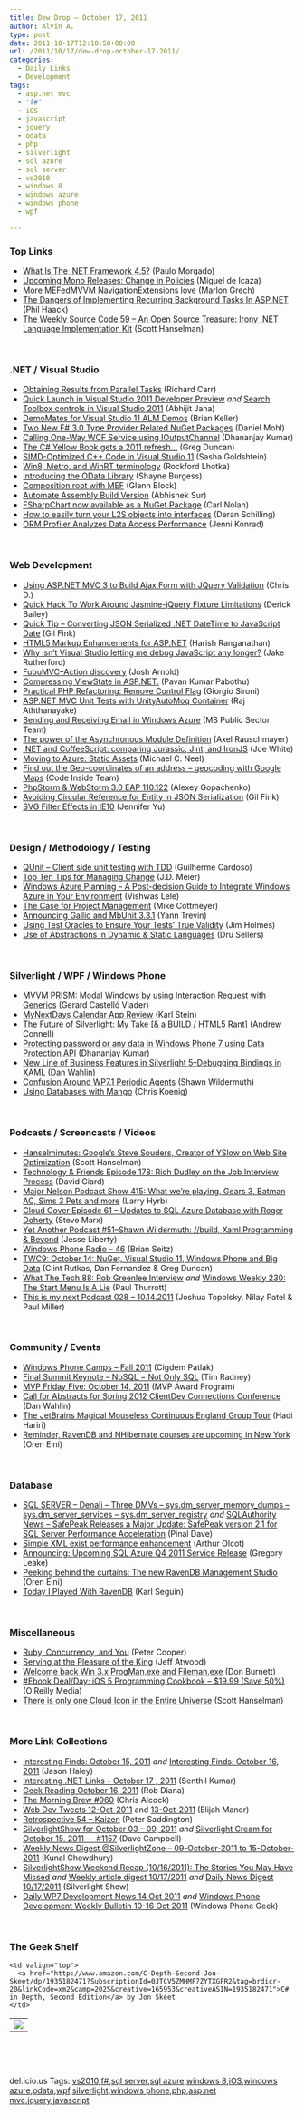 ```yaml
---
title: Dew Drop – October 17, 2011
author: Alvin A.
type: post
date: 2011-10-17T12:10:58+00:00
url: /2011/10/17/dew-drop-october-17-2011/
categories:
  - Daily Links
  - Development
tags:
  - asp.net mvc
  - 'f#'
  - iOS
  - javascript
  - jquery
  - odata
  - php
  - silverlight
  - sql azure
  - sql server
  - vs2010
  - windows 8
  - windows azure
  - windows phone
  - wpf

---
```

### <a name="top"></a>Top Links

  * [What Is The .NET Framework 4.5?][1] (Paulo Morgado)
  * [Upcoming Mono Releases: Change in Policies][2] (Miguel de Icaza)
  * [More MEFedMVVM NavigationExtensions love][3] (Marlon Grech)
  * [The Dangers of Implementing Recurring Background Tasks In ASP.NET][4] (Phil Haack)
  * [The Weekly Source Code 59 &#8211; An Open Source Treasure: Irony .NET Language Implementation Kit][5] (Scott Hanselman)

&#160;

### <a name="dotnet"></a>.NET / Visual Studio

  * [Obtaining Results from Parallel Tasks][6] (Richard Carr)
  * [Quick Launch in Visual Studio 2011 Developer Preview][7] _and_ [Search Toolbox controls in Visual Studio 2011][8] (Abhijit Jana)
  * [DemoMates for Visual Studio 11 ALM Demos][9] (Brian Keller)
  * [Two New F# 3.0 Type Provider Related NuGet Packages][10] (Daniel Mohl)
  * [Calling One-Way WCF Service using IOutputChannel][11] (Dhananjay Kumar)
  * [The C# Yellow Book gets a 2011 refresh&#8230;][12] (Greg Duncan)
  * [SIMD-Optimized C++ Code in Visual Studio 11][13] (Sasha Goldshtein)
  * [Win8, Metro, and WinRT terminology][14] (Rockford Lhotka)
  * [Introducing the OData Library][15] (Shayne Burgess)
  * [Composition root with MEF][16] (Glenn Block)
  * [Automate Assembly Build Version][17] (Abhishek Sur)
  * [FSharpChart now available as a NuGet Package][18] (Carl Nolan)
  * [How to easily turn your L2S objects into interfaces][19] (Deran Schilling)
  * [ORM Profiler Analyzes Data Access Performance][20] (Jenni Konrad)

&#160;

### <a name="web"></a>Web Development

  * [Using ASP.NET MVC 3 to Build Ajax Form with JQuery Validation][21] (Chris D.)
  * [Quick Hack To Work Around Jasmine-jQuery Fixture Limitations][22] (Derick Bailey)
  * [Quick Tip – Converting JSON Serialized .NET DateTime to JavaScript Date][23] (Gil Fink)
  * [HTML5 Markup Enhancements for ASP.NET][24] (Harish Ranganathan)
  * [Why isn&#8217;t Visual Studio letting me debug JavaScript any longer?][25] (Jake Rutherford)
  * [FubuMVC–Action discovery][26] (Josh Arnold)
  * [Compressing ViewState in ASP.NET.][27] (Pavan Kumar Pabothu)
  * [Practical PHP Refactoring: Remove Control Flag][28] (Giorgio Sironi)
  * [ASP.NET MVC Unit Tests with UnityAutoMoq Container][29] (Raj Aththanayake)
  * [Sending and Receiving Email in Windows Azure][30] (MS Public Sector Team)
  * [The power of the Asynchronous Module Definition][31] (Axel Rauschmayer)
  * [.NET and CoffeeScript: comparing Jurassic, Jint, and IronJS][32] (Joe White)
  * [Moving to Azure: Static Assets][33] (Michael C. Neel)
  * [Find out the Geo-coordinates of an address – geocoding with Google Maps][34] (Code Inside Team)
  * [PhpStorm & WebStorm 3.0 EAP 110.122][35] (Alexey Gopachenko)
  * [Avoiding Circular Reference for Entity in JSON Serialization][36] (Gil Fink)
  * [SVG Filter Effects in IE10][37] (Jennifer Yu)

&#160;

### <a name="design"></a>Design / Methodology / Testing

  * [QUnit &#8211; Client side unit testing with TDD][38] (Guilherme Cardoso)
  * [Top Ten Tips for Managing Change][39] (J.D. Meier)
  * [Windows Azure Planning – A Post-decision Guide to Integrate Windows Azure in Your Environment][40] (Vishwas Lele)
  * [The Case for Project Management][41] (Mike Cottmeyer)
  * [Announcing Gallio and MbUnit 3.3.1][42] (Yann Trevin)
  * [Using Test Oracles to Ensure Your Tests’ True Validity][43] (Jim Holmes)
  * [Use of Abstractions in Dynamic & Static Languages][44] (Dru Sellers)

&#160;

### <a name="silverlight"></a>Silverlight / WPF / Windows Phone

  * [MVVM PRISM: Modal Windows by using Interaction Request with Generics][45] (Gerard Castelló Viader)
  * [MyNextDays Calendar App Review][46] (Karl Stein)
  * [The Future of Silverlight: My Take [& a BUILD / HTML5 Rant]][47] (Andrew Connell)
  * [Protecting password or any data in Windows Phone 7 using Data Protection API][48] (Dhananjay Kumar)
  * [New Line of Business Features in Silverlight 5–Debugging Bindings in XAML][49] (Dan Wahlin)
  * [Confusion Around WP7.1 Periodic Agents][50] (Shawn Wildermuth)
  * [Using Databases with Mango][51] (Chris Koenig)

&#160;

### <a name="podcasts"></a>Podcasts / Screencasts / Videos

  * <a href="http://feedproxy.google.com/~r/HanselminutesCompleteMP3/~3/1jamfhTdC0I/default.aspx" target="_blank">Hanselminutes: Google&#8217;s Steve Souders, Creator of YSlow on Web Site Optimization</a> (Scott Hanselman)
  * <a href="http://feedproxy.google.com/~r/TechnologyAndFriends/~3/mcv-MTF8OHA/tf178.aspx" target="_blank">Technology & Friends Episode 178: Rich Dudley on the Job Interview Process</a> (David Giard)
  * <a href="http://feedproxy.google.com/~r/MajorNelsonblogcast/~3/6ni16FF4PwM/" target="_blank">Major Nelson Podcast Show 415: What we’re playing, Gears 3, Batman AC, Sims 3 Pets and more</a> (Larry Hyrb)
  * [Cloud Cover Episode 61 &#8211; Updates to SQL Azure Database with Roger Doherty][52] (Steve Marx)
  * [Yet Another Podcast #51–Shawn Wildermuth: //build, Xaml Programming & Beyond][53] (Jesse Liberty)
  * [Windows Phone Radio &#8211; 46][54] (Brian Seitz)
  * [TWC9: October 14: NuGet, Visual Studio 11, Windows Phone and Big Data][55] (Clint Rutkas, Dan Fernandez & Greg Duncan)
  * [What The Tech 88: Rob Greenlee Interview][56] _and_ [Windows Weekly 230: The Start Menu Is A Lie][57] (Paul Thurrott)
  * [This is my next Podcast 028 – 10.14.2011][58] (Joshua Topolsky, Nilay Patel & Paul Miller)

&#160;

### <a name="events"></a>Community / Events

  * [Windows Phone Camps – Fall 2011][59] (Cigdem Patlak)
  * [Final Summit Keynote – NoSQL = Not Only SQL][60] (Tim Radney)
  * [MVP Friday Five: October 14, 2011][61] (MVP Award Program)
  * [Call for Abstracts for Spring 2012 ClientDev Connections Conference][62] (Dan Wahlin)
  * [The JetBrains Magical Mouseless Continuous England Group Tour][63] (Hadi Hariri)
  * [Reminder, RavenDB and NHibernate courses are upcoming in New York][64] (Oren Eini)

&#160;

### <a name="sql"></a>Database

  * [SQL SERVER – Denali – Three DMVs – sys.dm\_server\_memory\_dumps – sys.dm\_server\_services – sys.dm\_server_registry][65] _and_ [SQLAuthority News – SafePeak Releases a Major Update: SafePeak version 2.1 for SQL Server Performance Acceleration][66] (Pinal Dave)
  * [Simple XML exist performance enhancement][67] (Arthur Olcot)
  * [Announcing: Upcoming SQL Azure Q4 2011 Service Release][68] (Gregory Leake)
  * [Peeking behind the curtains: The new RavenDB Management Studio][69] (Oren Eini)
  * [Today I Played With RavenDB][70] (Karl Seguin)

&#160;

### <a name="misc"></a>Miscellaneous

  * [Ruby, Concurrency, and You][71] (Peter Cooper)
  * [Serving at the Pleasure of the King][72] (Jeff Atwood)
  * [Welcome back Win 3.x ProgMan.exe and Fileman.exe][73] (Don Burnett)
  * <a href="http://feeds.oreilly.com/~r/oreilly/news/~3/wkzeQYqfLVE/0636920021728.do" target="_blank">#Ebook Deal/Day: iOS 5 Programming Cookbook &#8211; $19.99 (Save 50%)</a> (O&#8217;Reilly Media)
  * [There is only one Cloud Icon in the Entire Universe][74] (Scott Hanselman)

&#160;

### <a name="links"></a>More Link Collections

  * [Interesting Finds: October 15, 2011][75] _and_ [Interesting Finds: October 16, 2011][76] (Jason Haley)
  * [Interesting .NET Links – October 17 , 2011][77] (Senthil Kumar)
  * [Geek Reading October 16, 2011][78] (Rob Diana)
  * [The Morning Brew #960][79] (Chris Alcock)
  * <a href="http://webdevtweets.blogspot.com/2011/10/12-oct-2011.html" target="_blank">Web Dev Tweets 12-Oct-2011</a> and [13-Oct-2011][80] (Elijah Manor)
  * [Retrospective 54 – Kaizen][81] (Peter Saddington)
  * [SilverlightShow for October 03 &#8211; 09, 2011][82] _and_ [Silverlight Cream for October 15, 2011 &#8212; #1157][83] (Dave Campbell)
  * [Weekly News Digest @SilverlightZone &#8211; 09-October-2011 to 15-October-2011][84] (Kunal Chowdhury)
  * [SilverlightShow Weekend Recap (10/16/2011): The Stories You May Have Missed][85] _and_ [Weekly article digest 10/17/2011][86] _and_ [Daily News Digest 10/17/2011][87] (Silverlight Show)
  * [Daily WP7 Development News 14 Oct 2011][88] _and_ [Windows Phone Development Weekly Bulletin 10-16 Oct 2011][89] (Windows Phone Geek)

&#160;

### <a name="shelf"></a>The Geek Shelf

<table border="0" cellspacing="0" cellpadding="0">
  <tr>
    <td>
      <img data-recalc-dims="1" decoding="async" src="https://i0.wp.com/ecx.images-amazon.com/images/I/41vMVJPzNBL._SL160_.jpg?w=660" />
    </td>
    
    <td valign="top">
      <a href="http://www.amazon.com/C-Depth-Second-Jon-Skeet/dp/1935182471?SubscriptionId=0JTCV5ZMHMF7ZYTXGFR2&tag=brdicr-20&linkCode=xm2&camp=2025&creative=165953&creativeASIN=1935182471">C# in Depth, Second Edition</a> by Jon Skeet
    </td>
  </tr>
</table>

&#160;

<div style="padding-bottom: 0px; margin: 0px; padding-left: 0px; padding-right: 0px; display: inline; float: none; padding-top: 0px" id="scid:C16BAC14-9A3D-4c50-9394-FBFEF7A93539:606011ac-0fcb-45a5-8737-98e7d375f4ea" class="wlWriterEditableSmartContent">
  <!--dotnetkickit-->
</div>

&#160;

<div style="padding-bottom: 0px; margin: 0px; padding-left: 0px; padding-right: 0px; display: inline; float: none; padding-top: 0px" id="scid:0767317B-992E-4b12-91E0-4F059A8CECA8:0835baae-4b4a-44ba-a129-f6ec047c1c3c" class="wlWriterEditableSmartContent">
  del.icio.us Tags: <a href="http://del.icio.us/popular/vs2010" rel="tag">vs2010</a>,<a href="http://del.icio.us/popular/f%23" rel="tag">f#</a>,<a href="http://del.icio.us/popular/sql+server" rel="tag">sql server</a>,<a href="http://del.icio.us/popular/sql+azure" rel="tag">sql azure</a>,<a href="http://del.icio.us/popular/windows+8" rel="tag">windows 8</a>,<a href="http://del.icio.us/popular/iOS" rel="tag">iOS</a>,<a href="http://del.icio.us/popular/windows+azure" rel="tag">windows azure</a>,<a href="http://del.icio.us/popular/odata" rel="tag">odata</a>,<a href="http://del.icio.us/popular/wpf" rel="tag">wpf</a>,<a href="http://del.icio.us/popular/silverlight" rel="tag">silverlight</a>,<a href="http://del.icio.us/popular/windows+phone" rel="tag">windows phone</a>,<a href="http://del.icio.us/popular/php" rel="tag">php</a>,<a href="http://del.icio.us/popular/asp.net+mvc" rel="tag">asp.net mvc</a>,<a href="http://del.icio.us/popular/jquery" rel="tag">jquery</a>,<a href="http://del.icio.us/popular/javascript" rel="tag">javascript</a>
</div>

 [1]: http://feeds.paulomorgado.net/~r/PauloMorgado/Blogs/EN/~3/2Wu0qHuK4r8/what-is-the-net-framework-4-5.aspx
 [2]: http://tirania.org/blog/archive/2011/Oct-14.html
 [3]: http://marlongrech.wordpress.com/2011/10/15/more-mefedmvvm-navigationextensions-love/
 [4]: http://feeds.haacked.com/~r/haacked/~3/YwkZLPCVBeA/the-dangers-of-implementing-recurring-background-tasks-in-asp-net.aspx
 [5]: http://feedproxy.google.com/~r/ScottHanselman/~3/SKh6688vA1g/TheWeeklySourceCode59AnOpenSourceTreasureIronyNETLanguageImplementationKit.aspx
 [6]: http://feedproxy.google.com/~r/BlackwaspLatestAdditions/~3/tfPe-_WxThI/TaskResult.aspx
 [7]: http://dailydotnettips.com/2011/10/15/quick-launch-in-visual-studio-2011-developer-preview/
 [8]: http://dailydotnettips.com/2011/10/17/search-toolbox-controls-in-visual-studio-2011/
 [9]: http://blogs.msdn.com/b/briankel/archive/2011/10/16/demomates-for-visual-studio-11-alm-demos.aspx
 [10]: http://feedproxy.google.com/~r/BloggemDano/~3/KF8i0FzvUR8/two-new-f-30-type-provider-related.html
 [11]: http://debugmode.net/2011/10/15/calling-one-way-wcf-service-using-ioutputchannel/
 [12]: http://coolthingoftheday.blogspot.com/2011/10/c-yellow-book-gets-2011-refresh.html
 [13]: http://blogs.microsoft.co.il/blogs/sasha/archive/2011/10/17/simd-optimized-c-code-in-visual-studio-11.aspx
 [14]: http://www.lhotka.net/weblog/Win8MetroAndWinRTTerminology.aspx
 [15]: http://blogs.msdn.com/b/astoriateam/archive/2011/10/14/introducing-the-odata-library.aspx
 [16]: http://codepaste.net/muenw8
 [17]: http://dailydotnettips.com/2011/10/16/automate-assembly-build-version/
 [18]: http://blogs.msdn.com/b/carlnol/archive/2011/10/14/fsharpchart-now-available-as-a-nuget-package.aspx
 [19]: http://feedproxy.google.com/~r/derans/~3/M_xGQFmlhWA/how-to-easily-turn-your-l2s-objects.html
 [20]: http://www.infoq.com/news/2011/10/ORM-Profiler
 [21]: http://geekswithblogs.net/ChrisD/archive/2011/10/16/using-asp.net-mvc-3-to-build-ajax-form-with-jquery.aspx
 [22]: http://feedproxy.google.com/~r/LosTechies/~3/lgKm2To_lbc/
 [23]: http://feedproxy.google.com/~r/GilFinkBlog/~3/ELf8UyGEEyI/quick-tip-converting-json-serialized-net-datetime-to-javascript-date.aspx
 [24]: http://geekswithblogs.net/ranganh/archive/2011/10/17/html5-markup-enhancements-for-asp.net.aspx
 [25]: http://geekswithblogs.net/geekrutherford/archive/2011/10/14/why-isnt-visual-studio-letting-me-debug-javascript-any-longer.aspx
 [26]: http://feedproxy.google.com/~r/LosTechies/~3/5SIwFKzlfjI/
 [27]: http://geekswithblogs.net/pabothu/archive/2011/10/16/compressing-viewstate-in-asp.net.aspx
 [28]: http://feeds.dzone.com/~r/zones/agile/~3/LbgXTb8b6vw/practical-php-refactoring-23
 [29]: http://feedproxy.google.com/~r/netCurryRecentArticles/~3/q4wpelPROSs/ShowArticle.aspx
 [30]: http://blogs.msdn.com/b/publicsector/archive/2011/10/14/sending-and-receiving-email-in-windows-azure.aspx
 [31]: http://feeds.dzone.com/~r/zones/css/~3/fXrvlV-jQ3s/power-asynchronous-module
 [32]: http://blog.excastle.com/2011/10/16/net-and-coffeescript-comparing-jurassic-jint-and-ironjs/
 [33]: http://feedproxy.google.com/~r/Devlicious/~3/otfhHGW9tfg/moving-to-azure-static-assets.aspx
 [34]: http://feedproxy.google.com/~r/Code-InsideBlogInternational/~3/ukQzKtsH0Bg/
 [35]: http://feedproxy.google.com/~r/jetbrains_webIde/~3/bMAGWqztG80/
 [36]: http://feedproxy.google.com/~r/GilFinkBlog/~3/-QV7e2_0G80/avoiding-circular-reference-for-entity-in-json-serialization.aspx
 [37]: http://blogs.msdn.com/b/ie/archive/2011/10/14/svg-filter-effects-in-ie10.aspx
 [38]: http://geekswithblogs.net/guilhermecardoso/archive/2011/10/15/qunit---client-side-unit-testing-with-tdd.aspx
 [39]: http://feedproxy.google.com/~r/SourcesOfInsight/~3/ubB3uLRSrhY/
 [40]: http://vlele.wordpress.com/2011/10/15/windows-azure-planning-a-post-decision-guide-to-integrate-windows-azure-in-your-environment/
 [41]: http://feedproxy.google.com/~r/LeadingAgile/~3/nNa9_asak7M/
 [42]: http://feedproxy.google.com/~r/InterfacingReality/~3/qnxBewMQi1I/announcing-gallio-and-mbunit-331.html
 [43]: http://feedproxy.google.com/~r/TestStudio/~3/gvIK-3fXVO0/using-test-oracles-to-ensure-your-tests-rsquo-true-validity.aspx
 [44]: http://feedproxy.google.com/~r/CodeBetter/~3/FdPyZ6h4V9g/
 [45]: http://www.codeproject.com/KB/WPF/MVVM_Prism.aspx
 [46]: http://www.windowsphonegeek.com/reviews/mynextdays-calendar-app-review
 [47]: http://feedproxy.google.com/~r/AndrewConnell/~3/BCd3Emvacz4/the-future-of-silverlight-my-take-amp-a-build.aspx
 [48]: http://debugmode.net/2011/10/16/protecting-password-or-any-data-in-windows-phone-7-using-data-protection-api/
 [49]: http://weblogs.asp.net/dwahlin/archive/2011/10/15/new-line-of-business-features-in-silverlight-5-debugging-bindings-in-xaml.aspx
 [50]: http://wildermuth.com/2011/10/15/Confusion_Around_WP7_1_Periodic_Agents
 [51]: http://feedproxy.google.com/~r/ChrisKoenig/~3/GW_tzgNQLFc/
 [52]: http://channel9.msdn.com/Shows/Cloud+Cover/Cloud-Cover-Episode-61-Updates-to-SQL-Azure-Database-with-Roger-Doherty
 [53]: http://feedproxy.google.com/~r/JesseLiberty-SilverlightGeek/~3/FsMTI7qRg7I/
 [54]: http://windowsteamblog.com/windows_phone/b/windowsphone/archive/2011/10/14/windows-phone-radio-46.aspx
 [55]: http://channel9.msdn.com/Shows/This+Week+On+Channel+9/TWC9-Oct-14-2011
 [56]: http://www.winsupersite.com/article/podcasts/tech-88-rob-greenlee-interview-140911
 [57]: http://www.winsupersite.com/article/podcasts/windows-weekly-230-start-menu-lie-140912
 [58]: http://feedproxy.google.com/~r/ThisIsMyNextPodcast/~3/dYqHAjW6ku0/
 [59]: http://crocusgirl.wordpress.com/2011/10/16/windows-phone-camps-fall-2011/
 [60]: http://www.sqlservercentral.com/blogs/timradney/archive/2011/10/14/final-summit-keynote-_1320_-nosql-_3D00_-not-only-sql.aspx
 [61]: http://blogs.msdn.com/b/mvpawardprogram/archive/2011/10/14/mvp-friday-five-october-14-2011.aspx
 [62]: http://weblogs.asp.net/dwahlin/archive/2011/10/16/call-for-abstracts-for-spring-2012-clientdev-connections-conference.aspx
 [63]: http://blogs.jetbrains.com/dotnet/2011/10/the-jetbrains-magical-mouseless-continuous-england-group-tour/
 [64]: http://feedproxy.google.com/~r/AyendeRahien/~3/vTRhGQbCdc4/reminder-ravendb-and-nhibernate-courses-are-upcoming-in-new-york
 [65]: http://blog.sqlauthority.com/2011/10/16/sql-server-denali-three-dmvs-sys-dm_server_memory_dumps-sys-dm_server_services-sys-dm_server_registry/
 [66]: http://blog.sqlauthority.com/2011/10/17/sqlauthority-news-safepeak-releases-a-major-update-safepeak-version-2-1-for-sql-server-performance-acceleration/
 [67]: http://www.sqlservercentral.com/blogs/sqlserverrocks/archive/2011/10/15/simple-xml-exist-performance-enhancement.aspx
 [68]: http://blogs.msdn.com/b/windowsazure/archive/2011/10/14/announcing-upcoming-sql-azure-q4-2011-service-release.aspx
 [69]: http://feedproxy.google.com/~r/AyendeRahien/~3/MhsX7v6pECE/peeking-behind-the-curtains-the-new-ravendb-management-studio
 [70]: http://openmymind.net/2011/10/17/Today-I-Played-With-RavenDB
 [71]: http://feedproxy.google.com/~r/Rubyflow/~3/APwt9DclQNQ/6667-ruby-concurrency-and-you
 [72]: http://www.codinghorror.com/blog/2011/10/serving-at-the-pleasure-of-the-king.html
 [73]: http://feedproxy.google.com/~r/d4dotnet/~3/tDl7KV08OOg/post.aspx
 [74]: http://feedproxy.google.com/~r/ScottHanselman/~3/yMemfGXGVuc/ThereIsOnlyOneCloudIconInTheEntireUniverse.aspx
 [75]: http://jasonhaley.com/blog/post.aspx?id=1e4127b5-879c-4ebb-b967-081a7cb14346
 [76]: http://jasonhaley.com/blog/post.aspx?id=6d45f90d-8abf-4438-bc35-b7e23da7cc57
 [77]: http://feedproxy.google.com/~r/ginktage/EPSB/~3/eRamnEryBcU/
 [78]: http://feedproxy.google.com/~r/RegularGeek/~3/4ABjpdOV6Pc/
 [79]: http://feedproxy.google.com/~r/ReflectivePerspective/~3/cbHvmj-QLvQ/
 [80]: http://webdevtweets.blogspot.com/2011/10/13-oct-2011.html
 [81]: http://feedproxy.google.com/~r/agilescout/~3/AmEJxFJtexU/
 [82]: http://geekswithblogs.net/WynApseTechnicalMusings/archive/2011/10/15/147320.aspx
 [83]: http://geekswithblogs.net/WynApseTechnicalMusings/archive/2011/10/15/147325.aspx
 [84]: http://www.silverlight-zone.com/2011/10/weekly-news-digest-silverlightzone-09.html
 [85]: http://feedproxy.google.com/~r/silverlightshow/~3/tUroaFtSyWM/SilverlightShow-Weekend-Recap-10-14-2011-The-Stories-You-May-Have-Missed.aspx
 [86]: http://feedproxy.google.com/~r/silverlightshow/~3/CiCkkCE5R3c/Weekly-article-digest-10-17-2011.aspx
 [87]: http://feedproxy.google.com/~r/silverlightshow/~3/tjMtuoHhyyM/Daily-News-Digest-10-17-2011.aspx
 [88]: http://www.windowsphonegeek.com/news/daily-wp7-development-news-14-oct-2011
 [89]: http://www.windowsphonegeek.com/news/windows-phone-development-weekly-bulletin-10-16-oct-2011